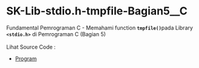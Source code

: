 # SK-Lib-stdio.h-tmpfile-Bagian5__C
Fundamental Pemrograman C - Memahami function <code><b>tmpfile()</b></code>pada Library <code><b>&lt;stdio.h></b></code> di Pemrograman C (Bagian 5)<br><br>
Lihat Source Code : <br>
- <a href="https://github.com/RizkyKhapidsyah/SK-Lib-stdio.h-tmpfile-Bagian5__C/blob/master/SK-Lib-stdio.h-tmpfile-Bagian5__C/Source.c">Program</a>
